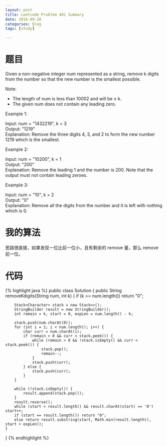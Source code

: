 ```yaml
---
layout: post
title: Leetcode Problem 401 Summary
date: 2016-09-28
categories: blog
tags: [study]

---
```


# 题目

Given a non-negative integer num represented as a string, remove k digits from the number so that the new number is the smallest possible.

Note:

* The length of num is less than 10002 and will be ≥ k.
* The given num does not contain any leading zero.

Example 1:

Input: num = "1432219", k = 3  
Output: "1219"  
Explanation: Remove the three digits 4, 3, and 2 to form the new number 1219 which is the smallest.

Example 2:

Input: num = "10200", k = 1  
Output: "200"  
Explanation: Remove the leading 1 and the number is 200. Note that the output must not contain leading zeroes.

Example 3:

Input: num = "10", k = 2  
Output: "0"  
Explanation: Remove all the digits from the number and it is left with nothing which is 0.

# 我的算法

思路很直接，如果发现一位比前一位小，且有剩余的 remove 量，那么 remove 前一位。

# 代码

{% highlight java %}
public class Solution {
    public String removeKdigits(String num, int k) {
        if (k >= num.length()) return "0";
        
        Stack<Character> stack = new Stack<>();
        StringBuilder result = new StringBuilder();
        int remain = k, start = 0, expLen = num.length() - k;
        
        stack.push(num.charAt(0));
        for (int i = 1; i < num.length(); i++) {
            char curr = num.charAt(i);
            if (remain > 0 && curr < stack.peek()) {
                while (remain > 0 && !stack.isEmpty() && curr < stack.peek()) {
                    stack.pop();
                    remain--;
                }
                stack.push(curr);
            } else {
                stack.push(curr);
            }
        }
        
        while (!stack.isEmpty()) {
            result.append(stack.pop());
        }
        result.reverse();
        while (start < result.length() && result.charAt(start) == '0') start++;
        if (start == result.length()) return "0";
        else return result.substring(start, Math.min(result.length(), start + expLen));
    }
}
{% endhighlight %}